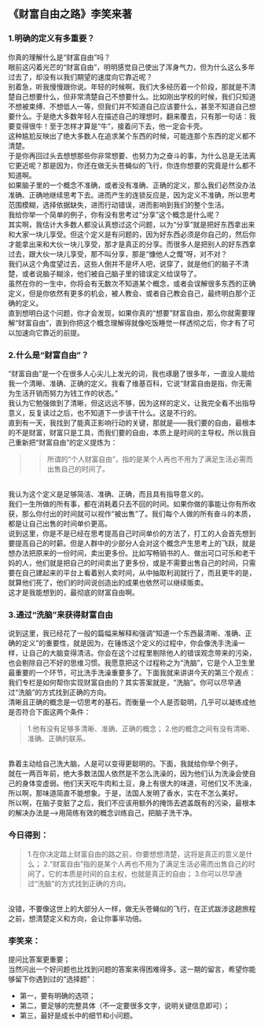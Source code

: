 ## 《财富自由之路》李笑来著



### 1.明确的定义有多重要？

你真的理解什么是“财富自由”吗？
<br>眼前这闪着光芒的“财富自由”，明明感觉自己使出了浑身气力，但为什么这么多年过去了，却没有以我们期望的速度向它靠近呢？
<br>别着急，听我慢慢跟你说。年轻的时候啊，我们大多经历着一个阶段，那就是不清楚自己想要什么，但非常清楚自己不想要什么。比如刚出学校的时候，我们只知道不想被束缚、不想低人一等，但我们并不知道自己应该要什么，甚至不知道自己想要什么。于是绝大多数年轻人在描述自己的理想时，翻来覆去，只有那一句话：我要变得很牛！至于怎样才算是“牛”，接着问下去，他一定会卡壳。
<br>这种尴尬反映出了绝大多数人在追求某个东西的时候，可能连那个东西的定义都不清楚。
<br>于是你再回过头去想想那些你非常想要、也努力为之奋斗的事，为什么总是无法离它更近呢？那是因为，你还在做无头苍蝇似的飞行，你连你想要的究竟是什么都不知道啊。
<br>如果脑子里的一个概念不准确，或者没有准确、正确的定义，那么我们必然没办法准确、正确地继续思考下去。进而产生的连锁反应是，因为定义不准确，所以思考范围模糊，选择依据缺失，进而行动错误，进而影响到我们的整个生活。
<br>我给你举一个简单的例子，你有没有思考过“分享”这个概念是什么呢？
<br>其实啊，我估计大多数人都没认真想过这个问题，以为“分享”就是把好东西拿出来和大家一块儿享受。但这个定义是有问题的，因为好东西必须是你自己的，然后你才能拿出来和大伙一块儿享受，那才是真正的分享。而很多人是把别人的好东西拿过去，跟大伙一块儿享受，那不叫分享，那是“慷他人之慨”呀，对不对？
<br>我们从这个角度望过去，这些人倒并不是坏人吧，说穿了，就是他们的脑子不清楚，或者说脑子糊涂，他们被自己脑子里的错误定义给误导了。
<br>虽然在你的一生中，你将会有无数次不知道某个概念，或者会误解很多东西的正确定义，但是你依然有更多的机会，被人教会、或者自己教会自己，最终明白那个正确的定义。
<br>直到想明白这个问题，你才会发现，如果你真的“想要”财富自由，那么你就需要理解“财富自由”，直到你把这个概念理解得就像吃饭睡觉一样透彻之后，你才有了可以加速向它靠近的前提。

### 2.什么是“财富自由”？

“财富自由”是一个在很多人心尖儿上发光的词，我也琢磨了很多年，一直没人能给我一个清晰、准确、正确的定义。我看了维基百科，它说“财富自由是指，你无需为生活开销而努力为钱工作的状态。”
<br>我认为它勉强做到了清晰，但这远远不够，因为这样的定义，让我完全看不出指导意义，反复读过之后，也不知道下一步该干什么。这是不行的。
<br>直到有一天，我找到了能真正影响行动的关键，那就是——我们要的自由，最根本的不是财富，财富只是工具，而我们要的自由，本质上是时间的主导权。所以我自己重新把“财富自由”的定义提炼为：
>>所谓的“个人财富自由”，指的是某个人再也不用为了满足生活必需而出售自己的时间了。 

<br>我认为这个定义是足够简洁、准确、正确，而且具有指导意义的。
<br>我们一生所做的所有事，都在消耗着只去不回的时间。如果你做的事能让你有所收获，那么你付出的时间就可以视作“被出售”了。我们每个人做的所有奋斗的本质，都是让自己出售的时间单价更高。
<br>说到这里，你是不是已经在思考提高自己时间单价的方法了，打工的人会首先想到要提高自己的时薪。但是人群中的少部分人会对这个概念产生思考上的飞跃，就是想办法把原来的一份时间，卖出更多份。比如写畅销书的人、做出可口可乐和老干妈的人，他们就是把自己的时间卖出了更多份，或是不需要出售自己的时间，只需要在自己建起来的平台上看着别人卖时间，从中抽取利润就行了，而且更牛的是，就算他们死了，他们的时间说创造出的成果也依然可以继续贩卖。
<br>这才是我能想到的，最彻底的财富自由啊。

### 3.通过“洗脑”来获得财富自由

说到这里，我已经花了一般的篇幅来解释和强调“知道一个东西最清晰、准确、正确的定义”的重要性，就是因为，在锤炼这个定义的过程中，你会像洗手洗澡一样，让自己的大脑变得清洁。你会在这个过程里剔除他人的错误观念带来的污染，也会剔除自己不好的思维习惯。我愿意把这个过程称之为“洗脑”，它是个人卫生里最重要的一个环节，可比洗手洗澡重要多了。下面我就来讲讲今天的第三个观点：我们专栏是如何帮你实现财富自由的？其实答案就是，“洗脑”。你可以尽早通过“洗脑”的方式找到正确的方向。
<br>清晰且正确的概念是一切思考的基石。而衡量一个人是否聪明，几乎可以凝练成他是否符合下面这两个条件：
>1.他有没有足够多清晰、准确、正确的概念；
>2.他的概念之间有没有清晰、准确、正确的联系。

<br>靠着主动给自己洗大脑，人是可以变得更聪明的。下面，我就给你举个例子。
<br>就在一两百年前，绝大多数法国人依然是不怎么洗澡的，因为他们认为洗澡会使自己的身体变虚弱。他们天天吃牛肉和土豆，身上有很大的味道，可他们又不洗澡，所以啊，那味道简直不能想象。于是，法国人发明了香水，实在不怎么美好。
<br>所以啊，在脑子变脏了之后，我们不应该用额外的掩饰去遮盖既有的污染，最根本的解决办法是—>用简练有效的概念训练自己，把脑子洗干净。

### 今日得到：

>1.在你决定踏上财富自由的路之前，你要想想清楚，这将是真正的意义是什么；
>2.“财富自由”指的是某个人再也不用为了满足生活必需而出售自己的时间了，它的本质是时间的自主权，也就是真正的自由；
>3.你可以尽早通过“洗脑”的方式找到正确的方向。

<br>没错，不要像这世上的大部分人一样，做无头苍蝇似的飞行，在正式跋涉这趟旅程之前，想清楚定义和方向，会让你事半功倍。

### 李笑来：

提问比答案更重要；
<br>当然问出一个好问题也比找到问题的答案来得困难得多。这一期的留言，希望你能够留下你遇到过的“选择题”：
 * 第一，要有明确的选项；
 * 第二，要足够的完整具体（不一定要很多文字，说明关键信息即可）；
 * 第三，最好是成长中的细节和小问题。


